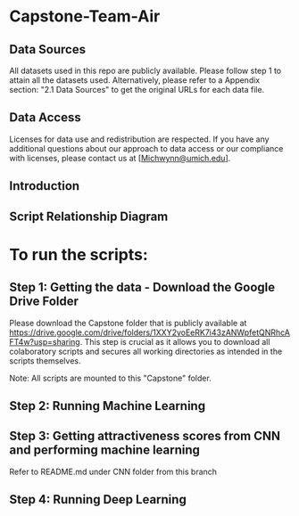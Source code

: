# Capstone-Team-Air

## Data Sources
All datasets used in this repo are publicly available. Please follow step 1 to attain all the datasets used. Alternatively, please refer to a Appendix section: "2.1 Data Sources" to get the original URLs for each data file. 

## Data Access
Licenses for data use and redistribution are respected. If you have any additional questions about our approach to data access or our compliance with licenses, please contact us at [Michwynn@umich.edu].

## Introduction

## Script Relationship Diagram

# To run the scripts:
## Step 1: Getting the data - Download the Google Drive Folder 
Please download the Capstone folder that is publicly available at https://drive.google.com/drive/folders/1XXY2yoEeRK7i43zANWpfetQNRhcAFT4w?usp=sharing.
This step is crucial as it allows you to download all colaboratory scripts and secures all working directories as intended in the scripts themselves. 

Note: All scripts are mounted to this "Capstone" folder.

## Step 2: Running Machine Learning 

## Step 3: Getting attractiveness scores from CNN and performing machine learning 
Refer to README.md under CNN folder from this branch

## Step 4: Running Deep Learning
